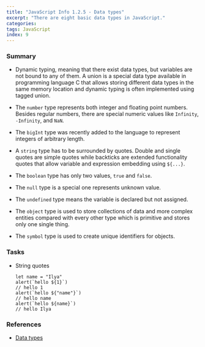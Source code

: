 ```yaml
---
title: "JavaScript Info 1.2.5 - Data types"
excerpt: "There are eight basic data types in JavaScript."
categories:
tags: JavaScript
index: 9
---
```


### Summary

- Dynamic typing, meaning that there exist data types, but variables are not bound to any of them. A union is a special data type available in programming language C that allows storing different data types in the same memory location and dynamic typing is often implemented using tagged union.

- The `number` type represents both integer and floating point numbers. Besides regular numbers, there are special numeric values like `Infinity`, `-Infinity`, and `NaN`.

- The `bigInt` type was recently added to the language to represent integers of arbitrary length.

- A `string` type has to be surrounded by quotes. Double and single quotes are simple quotes while backticks are extended functionality quotes that allow variable and expression embedding using `${...}`.

- The `boolean` type has only two values, `true` and `false`.

- The `null` type is a special one represents unknown value.

- The `undefined` type means the variable is declared but not assigned.

- The `object` type is used to store collections of data and more complex entities compared with every other type which is primitive and stores only one single thing.

- The `symbol` type is used to create unique identifiers for objects.

### Tasks

- String quotes

  ```
  let name = "Ilya"
  alert(`hello ${1}`)
  // hello 1
  alert(`hello ${"name"}`)
  // hello name
  alert(`hello ${name}`)
  // hello Ilya
  ```

### References

- [Data types](https://javascript.info/types)
